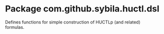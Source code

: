 # Package com.github.sybila.huctl.dsl

Defines functions for simple construction of HUCTLp (and related) formulas. 